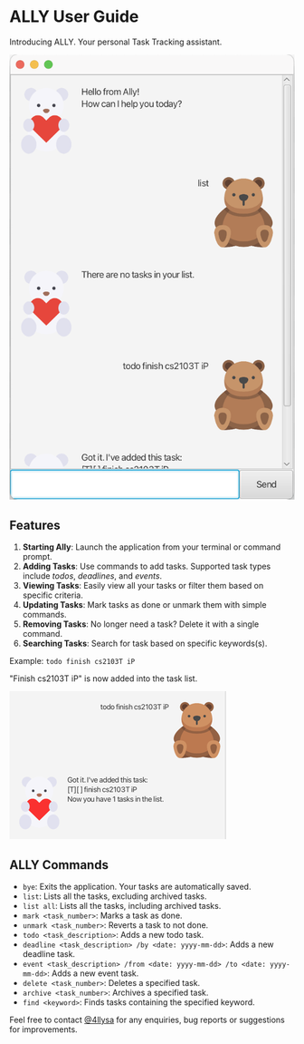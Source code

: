 # ALLY User Guide

Introducing ALLY. Your personal Task Tracking assistant. 

![Screenshot of ALLY](Ui.png)
## Features

1. **Starting Ally**: Launch the application from your terminal or command prompt.
2. **Adding Tasks**: Use commands to add tasks. Supported task types include *todos*, *deadlines*, and *events*.
3. **Viewing Tasks**: Easily view all your tasks or filter them based on specific criteria.
4. **Updating Tasks**: Mark tasks as done or unmark them with simple commands.
5. **Removing Tasks**: No longer need a task? Delete it with a single command.
6. **Searching Tasks**: Search for task based on specific keywords(s).

Example: `todo finish cs2103T iP`

"Finish cs2103T iP" is now added into the task list. 

![img.png](img.png)

## ALLY Commands
- `bye`: Exits the application. Your tasks are automatically saved.
- `list`: Lists all the tasks, excluding archived tasks.
- `list all`: Lists all the tasks, including archived tasks.
- `mark <task_number>`: Marks a task as done.
- `unmark <task_number>`: Reverts a task to not done.
- `todo <task_description>`: Adds a new todo task.
- `deadline <task_description> /by <date: yyyy-mm-dd>`: Adds a new deadline task.
- `event <task_description> /from <date: yyyy-mm-dd> /to <date: yyyy-mm-dd>`: Adds a new event task.
- `delete <task_number>`: Deletes a specified task.
- `archive <task_number>`: Archives a specified task.
- `find <keyword>`: Finds tasks containing the specified keyword.

Feel free to contact [@4llysa](https://github.com/4llysa) for any enquiries, bug reports or suggestions for improvements.
